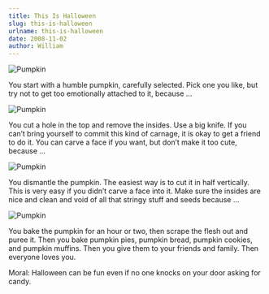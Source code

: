 ```yaml
---
title: This Is Halloween
slug: this-is-halloween
urlname: this-is-halloween
date: 2008-11-02
author: William
---
```

<img src="{static}/images/2008-10-31-pumpkin-01.jpg" alt="Pumpkin" class="img-fluid">

You start with a humble pumpkin, carefully selected. Pick one you like, but try
not to get too emotionally attached to it, because &hellip;

<img src="{static}/images/2008-10-31-pumpkin-02.jpg" alt="Pumpkin" class="img-fluid">

You cut a hole in the top and remove the insides. Use a big knife. If you
can&#x02bc;t bring yourself to commit this kind of carnage, it is okay to get a
friend to do it. You can carve a face if you want, but don&#x02bc;t make it too
cute, because &hellip;

<img src="{static}/images/2008-10-31-pumpkin-03.jpg" alt="Pumpkin" class="img-fluid">

You dismantle the pumpkin. The easiest way is to cut it in half vertically. This
is very easy if you didn&#x02bc;t carve a face into it. Make sure the insides
are nice and clean and void of all that stringy stuff and seeds because &hellip;

<img src="{static}/images/2008-11-01-pumpkin.jpg" alt="Pumpkin" class="img-fluid">

You bake the pumpkin for an hour or two, then scrape the flesh out and puree it.
Then you bake pumpkin pies, pumpkin bread, pumpkin cookies, and pumpkin muffins.
Then you give them to your friends and family. Then everyone loves you.

Moral: Halloween can be fun even if no one knocks on your door asking for candy.
